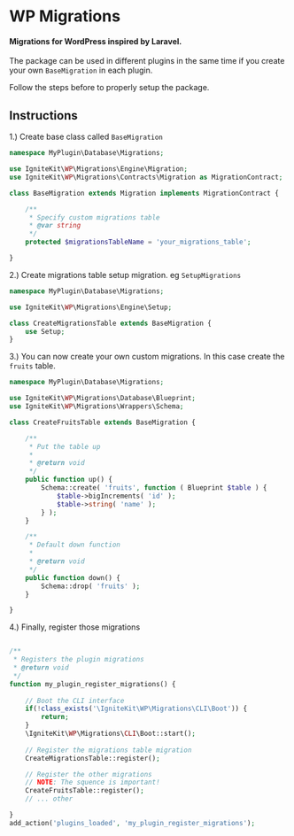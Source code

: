 # WP Migrations

#### Migrations for WordPress inspired by Laravel.

The package can be used in different plugins in the same time if you create your own `BaseMigration` in each plugin. 

Follow the steps before to properly setup the package.

## Instructions


1.) Create base class called `BaseMigration`

```php
namespace MyPlugin\Database\Migrations;

use IgniteKit\WP\Migrations\Engine\Migration;
use IgniteKit\WP\Migrations\Contracts\Migration as MigrationContract;

class BaseMigration extends Migration implements MigrationContract {

    /**
     * Specify custom migrations table
     * @var string
     */
    protected $migrationsTableName = 'your_migrations_table';

}
```

2.) Create migrations table setup migration. eg `SetupMigrations`


```php
namespace MyPlugin\Database\Migrations;

use IgniteKit\WP\Migrations\Engine\Setup;

class CreateMigrationsTable extends BaseMigration {
	use Setup;
}
```

3.) You can now create your own custom migrations. In this case create the `fruits` table.

```php
namespace MyPlugin\Database\Migrations;

use IgniteKit\WP\Migrations\Database\Blueprint;
use IgniteKit\WP\Migrations\Wrappers\Schema;

class CreateFruitsTable extends BaseMigration {

	/**
	 * Put the table up
	 *
	 * @return void
	 */
	public function up() {
		Schema::create( 'fruits', function ( Blueprint $table ) {
			$table->bigIncrements( 'id' );
			$table->string( 'name' );
		} );
	}

	/**
	 * Default down function
	 *
	 * @return void
	 */
	public function down() {
		Schema::drop( 'fruits' );
	}

}
```

4.) Finally, register those migrations

```php

/**
 * Registers the plugin migrations
 * @return void
 */
function my_plugin_register_migrations() {
    
    // Boot the CLI interface
    if(!class_exists('\IgniteKit\WP\Migrations\CLI\Boot')) {
        return;
    }
    \IgniteKit\WP\Migrations\CLI\Boot::start();
    
    // Register the migrations table migration
    CreateMigrationsTable::register();

    // Register the other migrations
    // NOTE: The squence is important!
    CreateFruitsTable::register();
    // ... other

}
add_action('plugins_loaded', 'my_plugin_register_migrations');
```